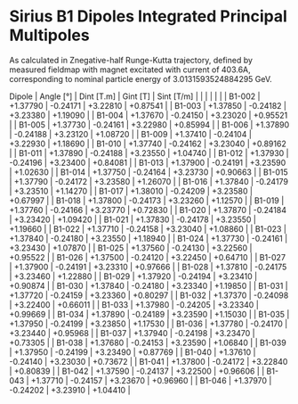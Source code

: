 Sirius B1 Dipoles Integrated Principal Multipoles
=================================================

As calculated in Znegative-half Runge-Kutta trajectory,
defined by measured fieldmap with magnet excitated with current of 403.6A,
corresponding to nominal particle energy of 3.0131593524884295 GeV.

  Dipole   |  Angle [°]   |  Dint [T.m]  |   Gint [T]   |  Sint [T/m]  |
           |              |              |              |              |
|  B1-002  |   +1.37790   |   -0.24171   |   +3.22810   |   +0.87541   |
|  B1-003  |   +1.37850   |   -0.24182   |   +3.23380   |   +1.19090   |
|  B1-004  |   +1.37670   |   -0.24150   |   +3.23020   |   +0.95521   |
|  B1-005  |   +1.37730   |   -0.24161   |   +3.22980   |   +0.85994   |
|  B1-006  |   +1.37890   |   -0.24188   |   +3.23120   |   +1.08720   |
|  B1-009  |   +1.37410   |   -0.24104   |   +3.22930   |   +1.18690   |
|  B1-010  |   +1.37740   |   -0.24162   |   +3.23040   |   +0.89162   |
|  B1-011  |   +1.37890   |   -0.24188   |   +3.23550   |   +1.04740   |
|  B1-012  |   +1.37930   |   -0.24196   |   +3.23400   |   +0.84081   |
|  B1-013  |   +1.37900   |   -0.24191   |   +3.23590   |   +1.02630   |
|  B1-014  |   +1.37750   |   -0.24164   |   +3.23730   |   +0.90663   |
|  B1-015  |   +1.37790   |   -0.24172   |   +3.23580   |   +1.26070   |
|  B1-016  |   +1.37840   |   -0.24179   |   +3.23510   |   +1.14270   |
|  B1-017  |   +1.38010   |   -0.24209   |   +3.23580   |   +0.67997   |
|  B1-018  |   +1.37800   |   -0.24173   |   +3.23260   |   +1.12570   |
|  B1-019  |   +1.37760   |   -0.24166   |   +3.23770   |   +0.72830   |
|  B1-020  |   +1.37870   |   -0.24184   |   +3.23420   |   +1.09420   |
|  B1-021  |   +1.37830   |   -0.24178   |   +3.23550   |   +1.19660   |
|  B1-022  |   +1.37710   |   -0.24158   |   +3.23040   |   +1.08860   |
|  B1-023  |   +1.37840   |   -0.24180   |   +3.23550   |   +1.18940   |
|  B1-024  |   +1.37730   |   -0.24161   |   +3.23430   |   +1.07870   |
|  B1-025  |   +1.37560   |   -0.24130   |   +3.22560   |   +0.95522   |
|  B1-026  |   +1.37500   |   -0.24120   |   +3.22450   |   +0.64710   |
|  B1-027  |   +1.37900   |   -0.24191   |   +3.23310   |   +0.97666   |
|  B1-028  |   +1.37810   |   -0.24175   |   +3.23460   |   +1.22880   |
|  B1-029  |   +1.37920   |   -0.24194   |   +3.23410   |   +0.90874   |
|  B1-030  |   +1.37840   |   -0.24180   |   +3.23340   |   +1.19850   |
|  B1-031  |   +1.37720   |   -0.24159   |   +3.23360   |   +0.80297   |
|  B1-032  |   +1.37370   |   -0.24098   |   +3.22400   |   +0.66011   |
|  B1-033  |   +1.37980   |   -0.24205   |   +3.23340   |   +0.99669   |
|  B1-034  |   +1.37890   |   -0.24189   |   +3.23590   |   +1.15030   |
|  B1-035  |   +1.37950   |   -0.24199   |   +3.23850   |   +1.17530   |
|  B1-036  |   +1.37780   |   -0.24170   |   +3.23440   |   +0.95968   |
|  B1-037  |   +1.37940   |   -0.24198   |   +3.23470   |   +0.73305   |
|  B1-038  |   +1.37680   |   -0.24153   |   +3.23590   |   +1.06840   |
|  B1-039  |   +1.37950   |   -0.24199   |   +3.23490   |   +0.87769   |
|  B1-040  |   +1.37610   |   -0.24140   |   +3.23030   |   +0.73672   |
|  B1-041  |   +1.37800   |   -0.24172   |   +3.22840   |   +0.80839   |
|  B1-042  |   +1.37590   |   -0.24137   |   +3.22500   |   +0.96606   |
|  B1-043  |   +1.37710   |   -0.24157   |   +3.23670   |   +0.96960   |
|  B1-046  |   +1.37970   |   -0.24202   |   +3.23910   |   +1.04410   |
